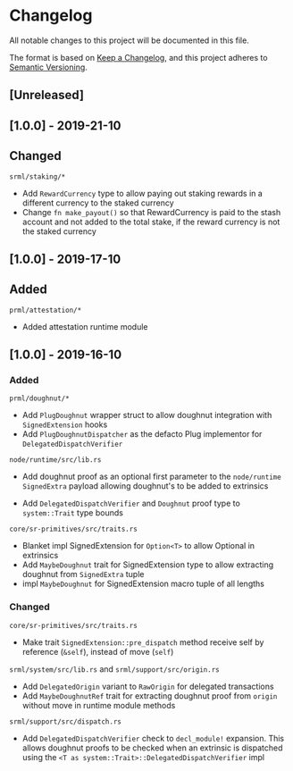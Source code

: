 # Changelog
All notable changes to this project will be documented in this file.

The format is based on [Keep a Changelog](https://keepachangelog.com/en/1.0.0/),
and this project adheres to [Semantic Versioning](https://semver.org/spec/v2.0.0.html).

## [Unreleased]

## [1.0.0] - 2019-21-10

## Changed
`srml/staking/*`
- Add `RewardCurrency` type to allow paying out staking rewards in a different currency to the staked currency
- Change `fn make_payout()` so that RewardCurrency is paid to the stash account and not added to the total stake, if the reward currency is not the staked currency

## [1.0.0] - 2019-17-10

## Added
`prml/attestation/*`
- Added attestation runtime module

## [1.0.0] - 2019-16-10
### Added

`prml/doughnut/*`
- Add `PlugDoughnut` wrapper struct to allow doughnut integration with `SignedExtension` hooks  
- Add `PlugDoughnutDispatcher` as the defacto Plug implementor for `DelegatedDispatchVerifier`  

`node/runtime/src/lib.rs`
- Add doughnut proof as an optional first parameter to the `node/runtime` `SignedExtra` payload allowing doughnut's to be added to extrinsics  

- Add `DelegatedDispatchVerifier` and `Doughnut` proof type to `system::Trait` type bounds

`core/sr-primitives/src/traits.rs`
- Blanket impl SignedExtension for `Option<T>` to allow Optional<PlugDoughnut> in extrinsics
- Add `MaybeDoughnut` trait for SignedExtension type to allow extracting doughnut from `SignedExtra` tuple
- impl `MaybeDoughnut` for SignedExtension macro tuple of all lengths

### Changed
`core/sr-primitives/src/traits.rs`
- Make trait `SignedExtension::pre_dispatch` method receive self by reference (`&self`), instead of move (`self`)

`srml/system/src/lib.rs` and `srml/support/src/origin.rs`
- Add `DelegatedOrigin` variant to `RawOrigin` for delegated transactions
- Add `MaybeDoughnutRef` trait for extracting doughnut proof from `origin` without move in runtime module methods

`srml/support/src/dispatch.rs`
- Add `DelegatedDispatchVerifier` check to `decl_module!` expansion. This allows doughnut proofs to be checked when an extrinsic is dispatched using the `<T as system::Trait>::DelegatedDispatchVerifier` impl  
